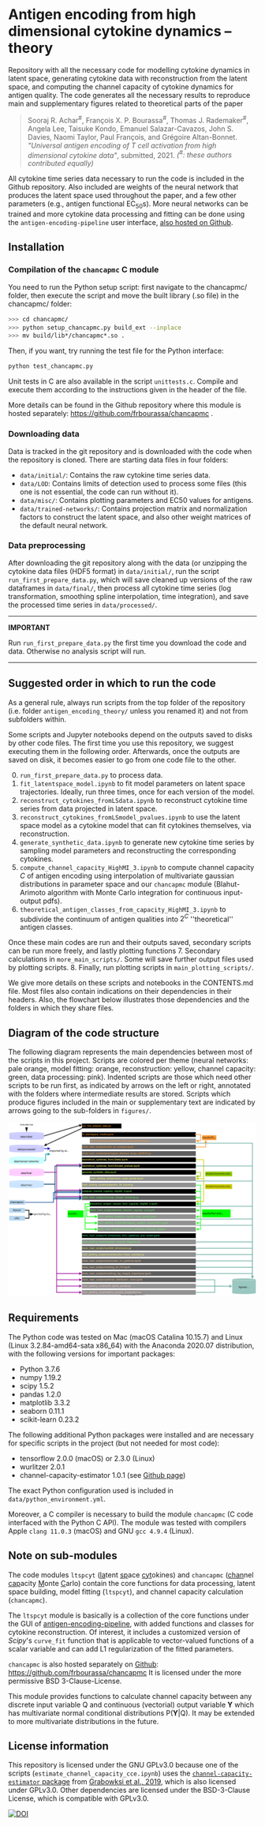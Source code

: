 # Antigen encoding from high dimensional cytokine dynamics – theory

Repository with all the necessary code for modelling cytokine dynamics in latent space, generating cytokine data with reconstruction from the latent space, and computing the channel capacity of cytokine dynamics for antigen quality. The code generates all the necessary results to reproduce main and supplementary figures related to theoretical parts of the paper
> Sooraj R. Achar<sup>#</sup>, François X. P. Bourassa<sup>#</sup>, Thomas J. Rademaker<sup>#</sup>, Angela Lee, Taisuke Kondo, Emanuel Salazar-Cavazos, John S. Davies, Naomi Taylor, Paul François, and Grégoire Altan-Bonnet. _"Universal antigen encoding of T cell activation from high dimensional cytokine data"_,
submitted, 2021. _(<sup>#</sup>: these authors contributed equally)_

All cytokine time series data necessary to run the code is included in the Github repository. Also included are weights of the neural network that produces the latent space used throughout the paper, and a few other parameters (e.g., antigen functional EC<sub>50</sub>s). More neural networks can be trained and more cytokine data processing and fitting can be done using the `antigen-encoding-pipeline` user interface,
[also hosted on Github](https://github.com/soorajachar/antigen-encoding-pipeline).



## Installation

### Compilation of the ``chancapmc`` C module
You need to run the Python setup script: first navigate to the chancapmc/ folder, then execute the script and move the built library (.so file) in the chancapmc/ folder:
```bash
>>> cd chancapmc/
>>> python setup_chancapmc.py build_ext --inplace
>>> mv build/lib*/chancapmc*.so .
```
Then, if you want, try running the test file for the Python interface:
```bash
python test_chancapmc.py
```
Unit tests in C are also available in the script `unittests.c`. Compile and execute them according to the instructions given in the header of the file.

More details can be found in the Github repository where this module is hosted separately: https://github.com/frbourassa/chancapmc .

### Downloading data
Data is tracked in the git repository and is downloaded with the code when the repository is cloned. There are starting data files in four folders:

 - `data/initial/`: Contains the raw cytokine time series data.
 - `data/LOD`: Contains limits of detection used to process some files (this one is not essential, the code can run without it).
 - `data/misc/`: Contains plotting parameters and EC50 values for antigens.
 - `data/trained-networks/`: Contains projection matrix and normalization factors to construct the latent space, and also other weight matrices of the default neural network.



### Data preprocessing
After downloading the git repository along with the data (or unzipping the cytokine data files (HDF5 format) in ``data/initial/``, run the script ``run_first_prepare_data.py``, which will save cleaned up versions of the raw dataframes in ``data/final/``, then process all cytokine time series (log transformation, smoothing spline interpolation, time integration), and save the processed time series in ``data/processed/``.

---
**IMPORTANT**

Run ``run_first_prepare_data.py`` the first time you download the code and data. Otherwise no analysis script will run.

---


## Suggested order in which to run the code

As a general rule, always run scripts from the top folder of the repository (i.e. folder ``antigen_encoding_theory/`` unless you renamed it) and not from subfolders within.

Some scripts and Jupyter notebooks depend on the outputs saved to disks by other code files. The first time you use this repository, we suggest executing them in the following order. Afterwards, once the outputs are saved on disk, it becomes easier to go from one code file to the other.

 0. `run_first_prepare_data.py` to process data.
 1. `fit_latentspace_model.ipynb` to fit model parameters on latent space trajectories. Ideally, run three times, once for each version of the model.
 2. `reconstruct_cytokines_fromLSdata.ipynb` to reconstruct cytokine time series from data projected in latent space.
 3. `reconstruct_cytokines_fromLSmodel_pvalues.ipynb` to use the latent space model as a cytokine model that can fit cytokines themselves, via reconstruction.
 4. `generate_synthetic_data.ipynb` to generate new cytokine time series by sampling model parameters and reconstructing the corresponding cytokines.
 5. `compute_channel_capacity_HighMI_3.ipynb` to compute channel capacity $C$ of antigen encoding using interpolation of multivariate gaussian distributions in parameter space and our `chancapmc` module (Blahut-Arimoto algorithm with Monte Carlo integration for continuous input-output pdfs).
 6. `theoretical_antigen_classes_from_capacity_HighMI_3.ipynb` to subdivide the continuum of antigen qualities into $2^{C}$ ''theoretical'' antigen classes.

Once these main codes are run and their outputs saved, secondary scripts can be run more freely, and lastly plotting functions
 7. Secondary calculations in `more_main_scripts/`. Some will save further output files used by plotting scripts.
 8. Finally, run plotting scripts in `main_plotting_scripts/`.

We give more details on these scripts and notebooks in the CONTENTS.md file. Most files also contain indications on their dependencies in their headers. Also, the flowchart below illustrates those dependencies and the folders in which they share files.



## Diagram of the code structure
The following diagram represents the main dependencies between most of the scripts in this project. Scripts are colored per theme (neural networks: pale orange, model fitting: orange, reconstruction: yellow, channel capacity: green, data processing: pink).  Indented scripts are those which need other scripts to be run first, as indicated by arrows on the left or right, annotated with the folders where intermediate results are stored. Scripts which produce figures included in the main or supplementary text are indicated by arrows going to the sub-folders in `figures/`.

![Code structure diagram](figures/code_chart_short.svg)


## Requirements
The Python code was tested on Mac (macOS Catalina 10.15.7) and Linux (Linux 3.2.84-amd64-sata x86_64) with the Anaconda 2020.07 distribution, with the following versions for important packages:
 - Python 3.7.6
 - numpy 1.19.2
 - scipy 1.5.2
 - pandas 1.2.0
 - matplotlib 3.3.2
 - seaborn 0.11.1
 - scikit-learn 0.23.2

The following additional Python packages were installed and are necessary for specific scripts in the project (but not needed for most code):
 - tensorflow 2.0.0 (macOS) or 2.3.0 (Linux)
 - wurlitzer 2.0.1
 - channel-capacity-estimator 1.0.1 (see [Github page](https://github.com/pawel-czyz/channel-capacity-estimator))

The exact Python configuration used is included in ``data/python_environment.yml``.

Moreover, a C compiler is necessary to build the module ``chancapmc`` (C code interfaced with the Python C API). The module was tested with compilers Apple ``clang 11.0.3`` (macOS) and GNU ``gcc 4.9.4`` (Linux).  

## Note on sub-modules
The code modules `ltspcyt` (<ins>la</ins>tent <ins>sp</ins>ace <ins>cyt</ins>okines) and `chancapmc` (<ins>chan</ins>nel <ins>cap</ins>acity <ins>M</ins>onte <ins>C</ins>arlo) contain the core functions for data processing, latent space building, model fitting (`ltspcyt`), and channel capacity calculation (`chancapmc`).

The `ltspcyt` module is basically is a collection of the core functions under the GUI of [antigen-encoding-pipeline](https://github.com/soorajachar/antigen-encoding-pipeline), with added functions and classes for cytokine reconstruction.  Of interest, it includes  a customized version of *Scipy*'s  `curve_fit` function that is applicable to vector-valued functions of a scalar variable and can add L1 regularization of the fitted parameters.

`chancapmc` is also hosted separately on [Github](https://github.com/frbourassa/chancapmc): https://github.com/frbourassa/chancapmc It is licensed under the more permissive BSD 3-Clause-License.

This module provides functions to calculate channel capacity between any discrete input variable Q and continuous (vectorial) output variable **Y** which has multivariate normal conditional distributions P(**Y**|Q). It may be extended to more multivariate distributions in the future.


## License information
This repository is licensed under the GNU GPLv3.0 because one of the scripts (`estimate_channel_capacity_cce.ipynb`) uses the [`channel-capacity-estimator` package](https://github.com/pawel-czyz/channel-capacity-estimator)
from [Grabowksi et al., 2019](https://dx.doi.org/10.1098/rsif.2018.0792),
which is also licensed under GPLv3.0. Other dependencies are licensed under the BSD-3-Clause License, which is compatible with GPLv3.0.

[![DOI](https://zenodo.org/badge/DOI/10.5281/zenodo.5758509.svg)](https://doi.org/10.5281/zenodo.5758509)
